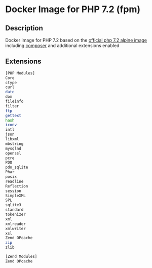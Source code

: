 # Docker Image for PHP 7.2 (fpm)

## Description

Docker image for PHP 7.2 based on the [official php 7.2 alpine image](https://github.com/docker-library/php/tree/master/7.2/alpine3.6/fpm) including [composer](https://getcomposer.org) and additional extensions enabled

## Extensions

```sh
[PHP Modules]
Core
ctype
curl
date
dom
fileinfo
filter
ftp
gettext
hash
iconv
intl
json
libxml
mbstring
mysqlnd
openssl
pcre
PDO
pdo_sqlite
Phar
posix
readline
Reflection
session
SimpleXML
SPL
sqlite3
standard
tokenizer
xml
xmlreader
xmlwriter
xsl
Zend OPcache
zip
zlib

[Zend Modules]
Zend OPcache
```
